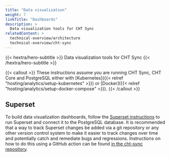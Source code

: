 ```yaml
---
title: "Data visualization"
weight: 7
linkTitle: "Dashboards"
description: >
  Data visualization tools for CHT Sync
relatedContent: >
  technical-overview/architecture
  technical-overview/cht-sync
---
```


{{< hextra/hero-subtitle >}}
  Data visualization tools for CHT Sync
{{< /hextra/hero-subtitle >}}

{{< callout >}}
  These instructions assume you are running CHT Sync, CHT Core and PostgreSQL either with [Kubernetes]({{< relref "hosting/analytics/setup-kubernetes" >}}) or [Docker]({{< relref "hosting/analytics/setup-docker-compose" >}}).
{{< /callout >}}

## Superset
To build data visualization dashboards, follow the [Superset instructions](https://superset.apache.org/docs/installation/installing-superset-using-docker-compose/) to run Superset and connect it to the PostgreSQL database. It is recommended that a way to track Superset changes be added via a git repository or any other version control system to make it easier to track changes over time and potentially catch and remediate bugs and regressions. Instructions on how to do this using a GitHub action can be found [in the cht-sync repository](https://github.com/medic/cht-sync/blob/main/.github/actions/superset-backup/README.md).
